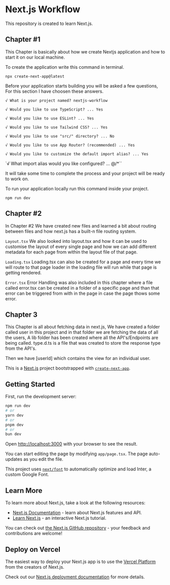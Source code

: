 # Next.js Workflow

This repository is created to learn Next.js.

## Chapter #1

This Chapter is basically about how we create Nextjs application
and how to start it on our local machine.

To create the application write this command in terminal.

`npx create-next-app@latest`

Before your application starts building you will be asked a few questions, For this section I have choosen these answers.

`√ What is your project named? nextjs-workflow`

`√ Would you like to use TypeScript? ... Yes`

`√ Would you like to use ESLint? ... Yes`

`√ Would you like to use Tailwind CSS? ... Yes`

`√ Would you like to use "src/" directory? ... No`

`√ Would you like to use App Router? (recommended) ... Yes`

`√ Would you like to customize the default import alias? ... Yes`

`√ What import alias would you like configured? ... @/\*``

It will take some time to complete the process and your project will be ready to work on.

To run your application locally run this command inside your project.

`npm run dev`

## Chapter #2

In Chapter #2 We have created new files and learned a bit about routing between files and how next.js has a built-n file routing system.

`Layout.tsx`
We also looked into layout.tsx and how it can be used to customise the layout of every single page and how we can add different metadata for each page from within the layout file of that page.

`Loading.tsx`
Loading.tsx can also be created for a page and every time we will route to that page loader in the loading file will run while that page is getting rendered.

`Error.tsx`
Error Handling was also included in this chapter where a file called error.tsx can be created in a folder of a specific page and than that error can be triggered from with in the page in case the page thows some error.

## Chapter 3

This Chapter is all about fetching data in next.js, We have created a folder called user in this project and in that folder we are fetching the data of all the users, A lib folder has been created where all the API's/Endpoints are being called.
type.d.ts is a file that was created to store the response type from the API's.

Then we have [userId] which contains the view for an individual user.

This is a [Next.js](https://nextjs.org/) project bootstrapped with [`create-next-app`](https://github.com/vercel/next.js/tree/canary/packages/create-next-app).

## Getting Started

First, run the development server:

```bash
npm run dev
# or
yarn dev
# or
pnpm dev
# or
bun dev
```

Open [http://localhost:3000](http://localhost:3000) with your browser to see the result.

You can start editing the page by modifying `app/page.tsx`. The page auto-updates as you edit the file.

This project uses [`next/font`](https://nextjs.org/docs/basic-features/font-optimization) to automatically optimize and load Inter, a custom Google Font.

## Learn More

To learn more about Next.js, take a look at the following resources:

- [Next.js Documentation](https://nextjs.org/docs) - learn about Next.js features and API.
- [Learn Next.js](https://nextjs.org/learn) - an interactive Next.js tutorial.

You can check out [the Next.js GitHub repository](https://github.com/vercel/next.js/) - your feedback and contributions are welcome!

## Deploy on Vercel

The easiest way to deploy your Next.js app is to use the [Vercel Platform](https://vercel.com/new?utm_medium=default-template&filter=next.js&utm_source=create-next-app&utm_campaign=create-next-app-readme) from the creators of Next.js.

Check out our [Next.js deployment documentation](https://nextjs.org/docs/deployment) for more details.
